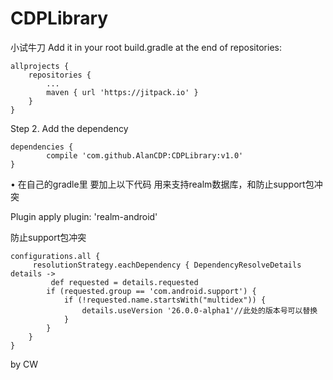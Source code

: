 # CDPLibrary
小试牛刀
Add it in your root build.gradle at the end of repositories:

	allprojects {
		repositories {
			...
			maven { url 'https://jitpack.io' }
		}
	}
Step 2. Add the dependency

	dependencies {
	        compile 'com.github.AlanCDP:CDPLibrary:v1.0'
	}
	
	
	
• 在自己的gradle里 要加上以下代码 用来支持realm数据库，和防止support包冲突

Plugin
    apply plugin: 'realm-android'
    
防止support包冲突

    configurations.all {
         resolutionStrategy.eachDependency { DependencyResolveDetails details ->
             def requested = details.requested
            if (requested.group == 'com.android.support') {
                if (!requested.name.startsWith("multidex")) {
                    details.useVersion '26.0.0-alpha1'//此处的版本号可以替换
                }
            }
        }
    }
by CW
